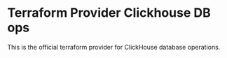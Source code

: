 # Terraform Provider Clickhouse DB ops

This is the official terraform provider for ClickHouse database operations.
